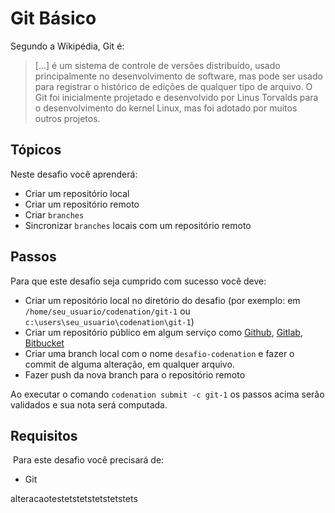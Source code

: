 # Git Básico

Segundo a Wikipédia, Git é: 

> [...] é um sistema de controle de versões distribuído, usado principalmente no desenvolvimento de software, mas pode ser usado para registrar o histórico de edições de qualquer tipo de arquivo. O Git foi inicialmente projetado e desenvolvido por Linus Torvalds para o desenvolvimento do kernel Linux, mas foi adotado por muitos outros projetos.

## Tópicos

Neste desafio você aprenderá:

- Criar um repositório local
- Criar um repositório remoto
- Criar ```branches``` 
- Sincronizar ```branches``` locais com um repositório remoto

## Passos

Para que este desafio seja cumprido com sucesso você deve: 

- Criar um repositório local no diretório do desafio (por exemplo: em ```/home/seu_usuario/codenation/git-1``` ou ```c:\users\seu_usuario\codenation\git-1```)
- Criar um repositório público em algum serviço como [Github](https://github.com), [Gitlab](https://gitlab.com), [Bitbucket](https://bitbucket.org)
- Criar uma branch local com o nome ```desafio-codenation``` e fazer o commit de alguma alteração, em qualquer arquivo.
- Fazer push da nova branch para o repositório remoto

Ao executar o comando ```codenation submit -c git-1``` os passos acima serão validados e sua nota será computada.

## Requisitos
​
Para este desafio você precisará de:

- Git

alteracaotestetstetstetstetstets

